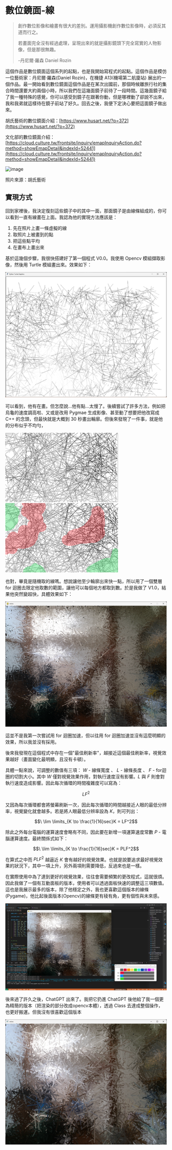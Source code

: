 # 數位鏡面-線

> 
> 創作數位影像和繪畫有很大的差別。運用攝影機創作數位影像時，必須反其道而行之。
>
> 若畫面完全沒有經過處理，呈現出來的就是攝影鏡頭下完全寫實的人物影像，但是那很無趣。
>
> -丹尼爾·羅森 Daniel Rozin
> 

這個作品是數位鏡面這個系列的起點，也是我開始寫程式的起點。這個作品是模仿一位藝術家：丹尼爾·羅森(Daniel Rozin)，在機捷 A13(機場第二航廈站) 展出的一個作品。最一開始看到數位鏡面這個作品是在某次出國前，那個時候離旅行社的集合時間還要大約兩個小時，所以我們在這幾面鏡子前待了一段時間。這幾面鏡子給了我一種特殊的感覺，你可以感受到鏡子在跟著你動，但是哪裡動了卻說不出來，我和我弟就這樣待在鏡子前站了好久。回去之後，我便下定決心要把這面鏡子做出來。

胡氏藝術的數位鏡面介紹：[https://www.husart.net/?p=372](https://www.husart.net/?p=372)

文化部的數位鏡面介紹：[https://cloud.culture.tw/frontsite/inquiry/emapInquiryAction.do?method=showEmapDetail&indexId=52441](https://cloud.culture.tw/frontsite/inquiry/emapInquiryAction.do?method=showEmapDetail&indexId=52441)

![image](https://www.husart.net/wp-content/uploads/2017/04/20170123-s068.jpg)

照片來源：胡氏藝術

## 實現方式

回到家裡後，我決定復刻這些鏡子中的其中一面，那面鏡子是由線條組成的，你可以看到一直有線畫在上面。我認為他的實現方法應該是：

1.  先在照片上畫一條虛擬的線
2.  取照片上被畫到的點
3.  把這些點平均
4.  在畫布上畫出來

基於這幾個步驟，我很快搭建好了第一個程式 V0.0。我使用 Opencv 模組擷取影像，然後用 Turtle 模組畫出來。效果如下：

![V0.0](img/V0.0.png)

可以看到，他有在畫。但怎麼說...他有點...太慢了。後續嘗試了許多方法，例如把烏龜的速度調高啦、又或是改用 Pygmae 生成影像、甚至動了想要把他改寫成 C++ 的念頭，但最快就是大概到 30 秒畫出輪廓。但後來發現了一件事，就是他的分布似乎不均勻，

![unfair](img/unfair.png)![unfair](img/unfair_mark.png)

也對，畢竟是隨機取的線嗎。想說讓他至少輪廓出來快一點，所以用了一個雙層 for 迴圈去限定他取數的範圍，讓他可以每個地方都取到數。於是我做了 V1.0，結果他突然變超快，具體效果如下：

![V1.0](img/V1.0.png)

這並不是我第一次嘗試用 for 迴圈加速，但以往用 for 迴圈加速並沒有這麼明顯的效果，所以我並沒有採用。

後來我發現在這個程式中存在一個"最佳刷新率"，越接近這個最佳刷新率，視覺效果越好（畫面變化最明顯，且沒有卡頓）。

具體一點來說，可調整的數值有三項： $W$ - 線條寬度 、 $L$ - 線條長度 、 $F$ - for迴圈的切割大小。其中 $W$ 僅對視覺效果作用，對執行速度沒有影響。$L$ 與 $F$ 則會對執行速度造成影響。因此每次循環的時間複雜度可以寫為：

$$LF^2$$

又因為每次循環都會將螢幕刷新一次，因此每次循環的時間越接近人眼的最低分辨率，視覺變化就會越多。若是將人眼最低分辨率設為 $K$，則可列出：

$$\ \lim \limits_{K \to \frac{1}{16}sec}K = LF^2$$

除此之外每台電腦的運算速度會略有不同，因此要在新增一項運算速度常數 $P$ - 電腦運算速度。最終關係式如下：

$$\ \lim \limits_{K \to \frac{1}{16}sec}K = PLF^2$$

在算式之中而 $PLF^2$ 越逼近 $K$ 會有越好的視覺效果。也就是說要追求最好視覺效果的狀況下，其中一項上升，另外兩項則需要降低，反過來也是一樣。

在實際使用中為了達到更好的視覺效果，往往會需要頻繁的更改程式，這就很煩。因此我做了一個有互動面板的版本，使用者可以透過面板快速的調整這三項數值。這也是我展示最多的版本，除了他穩定之外，我也更喜歡這個版本的線條(Pygame)，他比起後面版本(Opencv)的線條更有稜有角，更有個性與未來感。

![V2.0](img/V2.0.png)

後來過了許久之後，ChatGPT 出來了。我把它扔進 ChatGPT 後他給了我一個更為精簡的版本（把渲染的部分改成opencv本體），透過 Class 去達成整個操作，也更好搬運。但我沒有很喜歡這個版本

![V3.0](img/V3.0.png)
